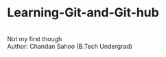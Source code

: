 # Learning-Git-and-Git-hub
</br>
Not my first though
</br>
Author: Chandan Sahoo (B.Tech Undergrad)

